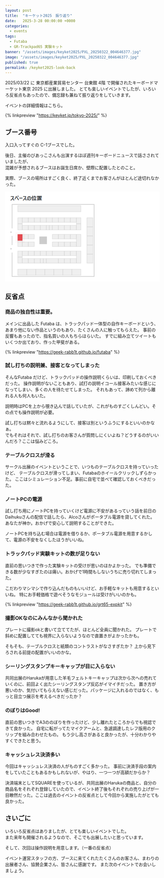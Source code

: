 ```yaml
---
layout: post
title:  "キーケット2025　振り返り"
date:   2025-3-28 00:00:00 +0000
categories: 
  - events
tags:
  - Futaba
  - GR-Trackpad65 実験キット
banner: "/assets/images/keyket2025/PXL_20250322_004646377.jpg"
image: "/assets/images/keyket2025/PXL_20250322_004646377.jpg"
published: true
permalink: /keyket2025-look-back
---
```



2025/03/22 に 東京都産業貿易センター 台東館 4階 で開催されたキーボードマーケット東京 2025 に出展しました。
とても楽しいイベントでしたが、いろいろ反省点もあったので、備忘録も兼ねて振り返りをしていきます。

イベントの詳細情報はこちら。

{% linkpreview "https://keyket.jp/tokyo-2025/" %}


## ブース番号

入口入ってすぐの C-1ブースでした。  

後日、主催のびあっこさんも出演するほぼ週刊キーボードニュースで話さされていましたが、  
混雑が予想されるブースはお誕生日席か、壁際に配置したとのこと。

実際、ブースの場所はすごく良く、終了近くまでお客さんがほとんど途切れなかった。

![area](/assets/images/keyket2025/area.png)


## 反省点

### 商品の独自性は重要。

メインに出品した Futaba は、トラックパッド一体型の自作キーボードという、あまり他にない作品というのもあり、たくさんの人に触ってもらえた。
事前の反響もあったので、指名買いの人もちらほらいた。
すでに組み立てツイートもいくつか出ており、作った甲斐がある。

{% linkpreview "https://geek-rabb1t.github.io/futaba" %}

### 試し打ちの説明兼、接客となってしまった

そんなFutaba だけど、トラックパッドの操作説明くらいは、印刷しておくべきだった。
操作説明がないこともあり、試打の説明イコール接客みたいな感じになってしまい、多くの人を待たせてしまった。
それもあって、諦めて列から離れる人も何人もいた。

説明時はPCを上から覗き込んで話していたが、これがものすごくしんどい。その点でも操作説明が必要。

試し打ちは黙々と流れるようにして、接客は別というふうにするといいのかなぁ。  
でもそれはそれで、試し打ちのお客さんが質問しにくいよね？どうするのがいいんだろ？ここは悩みどころ。

### テーブルクロスが滑る

サークル出展のイベントということで、いつものテーブルクロスを持っていったけど、
テーブルクロスが滑ってしまい、Futabaのホイールクリックしずらかった。
ここはシミュレーション不足。事前に自宅で並べて確認しておくべきだった。

### ノートPCの電源

試し打ち用にノートPCを持っていくけど電源に不安があるっていう話を前日のDaihukuさんの配信で話したら、Alcoさんがポータブル電源を貸してくれた。
あなたが神か。おかげで安心して説明することができた。

ノートPCを持ち込む場合は電源を借りるか、ポータブル電源を用意するかして、電源の不安をなくしたほうがいいね。

### トラックパッド実験キットの数が足りない

直前の思いつきで作った実験キットの受けが思いのほかよかった。
でも準備できる数が少なすぎたのは痛い。おかげで1時間もしないうちに売り切れてしまった。

こだわりマシマシで作り込んだものもいいけど、お手軽なキットも用意するといいね。
特にお手軽価格で遊べそうなモジュールは受けがいいのかも。

{% linkpreview "https://geek-rabb1t.github.io/grt65-expkit" %}

### 撮影OKなのにみんなから聞かれた

プレートに撮影okと書いて立ててたが、ほとんど全員に聞かれた。
プレートで斜めに配置してても視界に入らないようなので直置きがよかったかも。

そもそも、テーブルクロスと紙類のコントラストがなさすぎたか？
上から見下ろされる前提の配置がいいのかな。

### シーリングスタンプキーキャップが目に入らない

共同出展のHarukaが用意した羊毛フェルトキーキャップは次から次への売れていくのに、前回よく出たシーリングスタンプ反応がイマイチだった。
置き方が悪いのか、気付いてもらえない感じだった。パッケージに入れるのではなく、もっと目立つ展示を考えるべきだったか？

### のぼりはGood!

直前の思いつきでA3ののぼりを作ったけど、少し離れたところからでも視認できて良かった。
自宅に転がってたマイクアームと、急遽調達したレフ版用のクリップを組み合わせたもの。
もう少し高さがあると良かったが、十分わかりやすくできたと思う。


### キャッシュレス決済多い

今回はキャッシュレス決済の人がものすごく多かった。
事前に決済手段の案内をしていたこともあるかもしれないが、やはり、一つ一つが高額だからか？

決済端末としてSQUAREを使っているが、共同出展のHarukaの商品と、自分の商品名をそれぞれ登録していたので、イベント終了後もそれぞれの売り上げが一目瞭然だった。ここは過去のイベントの反省点として今回から実施したがとても良かった。

## さいごに

いろいろ反省点はありましたが、とても楽しいイベントでした。  
また来年も開催されるようなので、そこでも出展したいと思っています。

そして、次回は操作説明を用意します。（一番の反省点）

イベント運営スタッフの方、ブースに来てくれたたくさんのお客さん、まわりの出展者さん、協賛企業さん、皆さんに感謝です。
また次のイベントでお会いしましょう。
